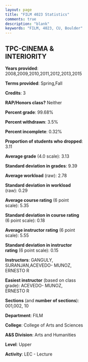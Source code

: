 ```yaml
---
layout: page
title: "FILM 4023 Statistics"
comments: true
description: "blank"
keywords: "FILM, 4023, CU, Boulder"
--- 
```

<head>
<script src="https://ajax.googleapis.com/ajax/libs/jquery/2.1.3/jquery.min.js"></script>
<script src="https://dl.dropboxusercontent.com/s/pc42nxpaw1ea4o9/highcharts.js?dl=0"></script>
<!-- <script src="../assets/js/highcharts.js"></script> -->
<style type="text/css">@font-face {
	font-family: "Bebas Neue";
	src: url(https://www.filehosting.org/file/details/544349/BebasNeue%20Regular.otf) format("opentype");
	}
	h1.Bebas { 
		font-family: "Bebas Neue", Verdana, Tahoma;
	}
</style>
</head>
<body>
	<div id="container" style="float: right; width: 45%; height: 88%; margin-left: 2.5%; margin-right: 2.5%;"></div>
	<script language="JavaScript">
		$(document).ready(function() {
		var chart = {type: 'column'};
		var title = {text: 'Grade Distribution'};
		var xAxis = {categories: ['A','B','C','D','F'],crosshair: true};
		var yAxis = {min: 0,title: {text: 'Percentage'}};
		var tooltip = {headerFormat: '<center><b><span style="font-size:20px">{point.key}</span></b></center>',
		               pointFormat: '<td style="padding:0"><b>{point.y:.1f}%</b></td>',
		               footerFormat: '</table>',shared: true,useHTML: true};
		var plotOptions = {column: {pointPadding: 0.0,borderWidth: 0}};  
		var credits = {enabled: false};var series= [{name: 'Percent',data: [21.77,67.34,10.08,0.0,0.81,]}];
		var json = {};
		json.chart = chart;
		json.title = title;
		json.tooltip = tooltip;
		json.xAxis = xAxis;
		json.yAxis = yAxis;  
		json.series = series;
		json.plotOptions = plotOptions;  
		json.credits = credits;
		$('#container').highcharts(json);
	});
	</script>
</body>
			   
## TPC-CINEMA & INTERIORITY

**Years provided**: 2008,2009,2010,2011,2012,2013,2015

**Terms provided**: Spring,Fall

**Credits**: 3

**RAP/Honors class?** Neither

**Percent grade**: 99.68%

**Percent withdrawn**: 3.5%

**Percent incomplete**: 0.32%

**Proportion of students who dropped**: 3.11

**Average grade** (4.0 scale): 3.13

**Standard deviation in grades**: 9.39

**Average workload** (raw): 2.78

**Standard deviation in workload** (raw): 0.29

**Average course rating** (6 point scale): 5.35

**Standard deviation in course rating** (6 point scale): 0.18

**Average instructor rating** (6 point scale): 5.55

**Standard deviation in instructor rating** (6 point scale): 0.15

**Instructors**: GANGULY, SURANJAN,ACEVEDO- MUNOZ, ERNESTO R

**Easiest instructor** (based on class grade): ACEVEDO- MUNOZ, ERNESTO R

**Sections** (and **number of sections**): 001,002, 10

**Department**: FILM

**College**: College of Arts and Sciences

**A&S Division**: Arts and Humanities

**Level**: Upper

**Activity**: LEC - Lecture